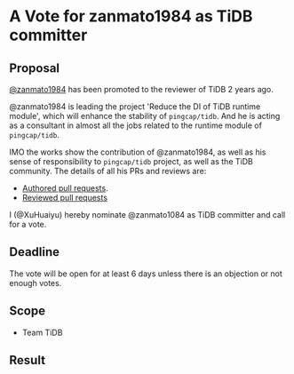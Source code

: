 # A Vote for zanmato1984 as TiDB committer

## Proposal

[@zanmato1984](https://github.com/zanmato1984) has been promoted to the reviewer of TiDB 2 years ago.

@zanmato1984 is leading the project 'Reduce the DI of TiDB runtime module', which will enhance the stability of `pingcap/tidb`. And he is acting as a consultant in almost all the jobs related to the runtime module of `pingcap/tidb`.

IMO the works show the contribution of @zanmato1984, as well as his sense of responsibility to `pingcap/tidb` project, as well as the TiDB community. The details of all his PRs and reviews are:

* [Authored pull requests](https://github.com/pingcap/tidb/commits?author=zanmato1984).
* [Reviewed pull requests](https://github.com/pingcap/tidb/pulls?q=is%3Apr+reviewed-by%3Azanmato1984)

I (@XuHuaiyu) hereby nominate @zanmato1084 as TiDB committer and call for a vote.

## Deadline

The vote will be open for at least 6 days unless there is an objection or not enough votes.

## Scope

* Team TiDB

## Result
